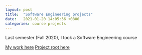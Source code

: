 ```yaml
---
layout: post
title:  "Software Engineering projects"
date:   2021-01-20 14:05:36 +0800
categories: course projects
---
```


Last semester (Fall 2020), I took a Software Engineering course 

<a href="https://github.com/JustinYFLau/20202021F-COMP3111-T-53/tree/master/src/main/java/comp3111/popnames">My work here</a>
<a href="https://github.com/JustinYFLau/20202021F-COMP3111-T-53">Project root here</a>
